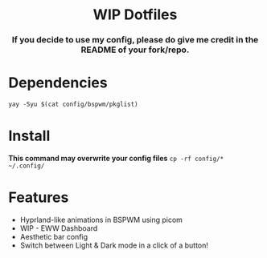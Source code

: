 <h1 align="center">WIP Dotfiles</h1>

<h3 align="center">If you decide to use my config, please do give me credit in the README of your fork/repo.</center>

# Dependencies
```yay -Syu $(cat config/bspwm/pkglist)```

# Install
**This command may overwrite your config files**
```cp -rf config/* ~/.config/```

# Features
* Hyprland-like animations in BSPWM using picom
* WIP - EWW Dashboard
* Aesthetic bar config
* Switch between Light & Dark mode in a click of a button!
